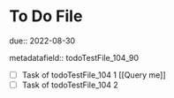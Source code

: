 # To Do File

due:: 2022-08-30

metadatafield:: todoTestFile_104\_90

- [ ] Task of todoTestFile_104 1 [[Query me]]
- [ ] Task of todoTestFile_104 2
